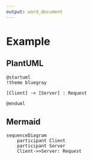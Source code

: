 ```yaml
---
output: word_document
---
```


# Example

## PlantUML
```plantuml
@startuml
!theme bluegray

[Client] -> [Server] : Request

@enduml
```

## Mermaid
```mermaid
sequenceDiagram
    participant Client
    participant Server
    Client->>Server: Request
```

